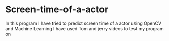 # Screen-time-of-a-actor
In this program I have tried to predict screen time of a actor using OpenCV and Machine Learning
I have used Tom and jerry videos to test my program on
